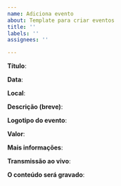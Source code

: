 ```yaml
---
name: Adiciona evento
about: Template para criar eventos
title: ''
labels: ''
assignees: ''

---
```


**Título**: 
  
**Data**: 

**Local**: 

**Descrição (breve)**:

**Logotipo do evento**: 

**Valor**: 

**Mais informações**: 

**Transmissão ao vivo**:

**O conteúdo será gravado**:
